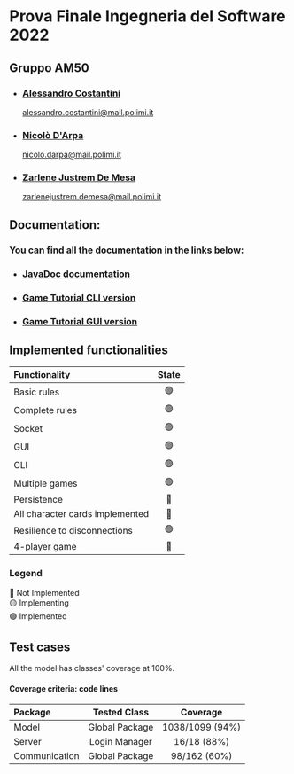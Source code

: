 # Prova Finale Ingegneria del Software 2022
## Gruppo AM50


- ### [Alessandro Costantini](https://github.com/alessandro-costantini)
  alessandro.costantini@mail.polimi.it
- ### [Nicolò D'Arpa](https://github.com/nicolodarpa)
  nicolo.darpa@mail.polimi.it
- ### [Zarlene Justrem De Mesa](https://github.com/ZarleneDeMesa)
  zarlenejustrem.demesa@mail.polimi.it


## Documentation:

### You can find all the documentation in the links below:
- ### [JavaDoc documentation](https://nicolodarpa.github.io/projectJavaDoc/)
- ### [Game Tutorial CLI version](https://github.com/nicolodarpa/ingsw2022-AM50/blob/master/Deliverables/GameTutorial.docx)
- ### [Game Tutorial GUI version](https://github.com/nicolodarpa/ingsw2022-AM50/blob/master/Deliverables/GuideEriantysGUI.pdf)



## Implemented functionalities

| Functionality    |                       State                        |
|:-----------------|:--------------------------------------------------:|
| Basic rules      | 🟢 |
| Complete rules   | 🟢 |
| Socket           | 🟢 |
| GUI              | 🟢 |
| CLI              | 🟢 |
| Multiple games   | 🟢 |
| Persistence      | 🔴 |
| All character cards implemented | 🔴 |
| Resilience to disconnections  | 🟢 |
| 4-player game    | 🔴 |

### Legend <br>
🔴 Not Implemented  
🟡 Implementing  
🟢 Implemented 

## Test cases

All the model has classes' coverage at 100%.
#### Coverage criteria: code lines


| Package      |  Tested Class  |    Coverage     |
|:-------------|:--------------:|:---------------:|
| Model        | Global Package | 1038/1099 (94%) |
| Server       | Login Manager  |   16/18 (88%)   |
| Communication | Global Package |  98/162 (60%)   |



